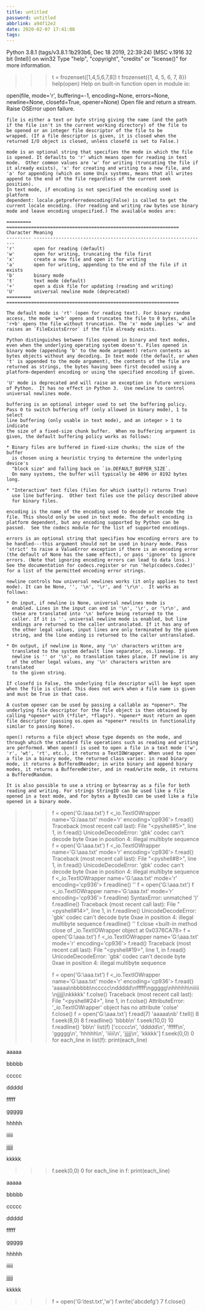 ```yaml
---
title: untitled
password: untitled
abbrlink: a94f12e2
date: 2020-02-07 17:41:08
tags:
---
```


<!--more-->

Python 3.8.1 (tags/v3.8.1:1b293b6, Dec 18 2019, 22:39:24) [MSC v.1916 32 bit (Intel)] on win32
Type "help", "copyright", "credits" or "license()" for more information.

>>> t = frozenset([1,4,5,6,7,8])
>>> t
>>> frozenset({1, 4, 5, 6, 7, 8})
>>> help(open)
>>> Help on built-in function open in module io:

open(file, mode='r', buffering=-1, encoding=None, errors=None, newline=None, closefd=True, opener=None)
    Open file and return a stream.  Raise OSError upon failure.
    

    file is either a text or byte string giving the name (and the path
    if the file isn't in the current working directory) of the file to
    be opened or an integer file descriptor of the file to be
    wrapped. (If a file descriptor is given, it is closed when the
    returned I/O object is closed, unless closefd is set to False.)
    
    mode is an optional string that specifies the mode in which the file
    is opened. It defaults to 'r' which means open for reading in text
    mode.  Other common values are 'w' for writing (truncating the file if
    it already exists), 'x' for creating and writing to a new file, and
    'a' for appending (which on some Unix systems, means that all writes
    append to the end of the file regardless of the current seek position).
    In text mode, if encoding is not specified the encoding used is platform
    dependent: locale.getpreferredencoding(False) is called to get the
    current locale encoding. (For reading and writing raw bytes use binary
    mode and leave encoding unspecified.) The available modes are:
    
    ========= ===============================================================
    Character Meaning
    --------- ---------------------------------------------------------------
    'r'       open for reading (default)
    'w'       open for writing, truncating the file first
    'x'       create a new file and open it for writing
    'a'       open for writing, appending to the end of the file if it exists
    'b'       binary mode
    't'       text mode (default)
    '+'       open a disk file for updating (reading and writing)
    'U'       universal newline mode (deprecated)
    ========= ===============================================================
    
    The default mode is 'rt' (open for reading text). For binary random
    access, the mode 'w+b' opens and truncates the file to 0 bytes, while
    'r+b' opens the file without truncation. The 'x' mode implies 'w' and
    raises an `FileExistsError` if the file already exists.
    
    Python distinguishes between files opened in binary and text modes,
    even when the underlying operating system doesn't. Files opened in
    binary mode (appending 'b' to the mode argument) return contents as
    bytes objects without any decoding. In text mode (the default, or when
    't' is appended to the mode argument), the contents of the file are
    returned as strings, the bytes having been first decoded using a
    platform-dependent encoding or using the specified encoding if given.
    
    'U' mode is deprecated and will raise an exception in future versions
    of Python.  It has no effect in Python 3.  Use newline to control
    universal newlines mode.
    
    buffering is an optional integer used to set the buffering policy.
    Pass 0 to switch buffering off (only allowed in binary mode), 1 to select
    line buffering (only usable in text mode), and an integer > 1 to indicate
    the size of a fixed-size chunk buffer.  When no buffering argument is
    given, the default buffering policy works as follows:
    
    * Binary files are buffered in fixed-size chunks; the size of the buffer
      is chosen using a heuristic trying to determine the underlying device's
      "block size" and falling back on `io.DEFAULT_BUFFER_SIZE`.
      On many systems, the buffer will typically be 4096 or 8192 bytes long.
    
    * "Interactive" text files (files for which isatty() returns True)
      use line buffering.  Other text files use the policy described above
      for binary files.
    
    encoding is the name of the encoding used to decode or encode the
    file. This should only be used in text mode. The default encoding is
    platform dependent, but any encoding supported by Python can be
    passed.  See the codecs module for the list of supported encodings.
    
    errors is an optional string that specifies how encoding errors are to
    be handled---this argument should not be used in binary mode. Pass
    'strict' to raise a ValueError exception if there is an encoding error
    (the default of None has the same effect), or pass 'ignore' to ignore
    errors. (Note that ignoring encoding errors can lead to data loss.)
    See the documentation for codecs.register or run 'help(codecs.Codec)'
    for a list of the permitted encoding error strings.
    
    newline controls how universal newlines works (it only applies to text
    mode). It can be None, '', '\n', '\r', and '\r\n'.  It works as
    follows:
    
    * On input, if newline is None, universal newlines mode is
      enabled. Lines in the input can end in '\n', '\r', or '\r\n', and
      these are translated into '\n' before being returned to the
      caller. If it is '', universal newline mode is enabled, but line
      endings are returned to the caller untranslated. If it has any of
      the other legal values, input lines are only terminated by the given
      string, and the line ending is returned to the caller untranslated.
    
    * On output, if newline is None, any '\n' characters written are
      translated to the system default line separator, os.linesep. If
      newline is '' or '\n', no translation takes place. If newline is any
      of the other legal values, any '\n' characters written are translated
      to the given string.
    
    If closefd is False, the underlying file descriptor will be kept open
    when the file is closed. This does not work when a file name is given
    and must be True in that case.
    
    A custom opener can be used by passing a callable as *opener*. The
    underlying file descriptor for the file object is then obtained by
    calling *opener* with (*file*, *flags*). *opener* must return an open
    file descriptor (passing os.open as *opener* results in functionality
    similar to passing None).
    
    open() returns a file object whose type depends on the mode, and
    through which the standard file operations such as reading and writing
    are performed. When open() is used to open a file in a text mode ('w',
    'r', 'wt', 'rt', etc.), it returns a TextIOWrapper. When used to open
    a file in a binary mode, the returned class varies: in read binary
    mode, it returns a BufferedReader; in write binary and append binary
    modes, it returns a BufferedWriter, and in read/write mode, it returns
    a BufferedRandom.
    
    It is also possible to use a string or bytearray as a file for both
    reading and writing. For strings StringIO can be used like a file
    opened in a text mode, and for bytes a BytesIO can be used like a file
    opened in a binary mode.

>>> f = open('G:/aaa.txt')
>>> f
>>> <_io.TextIOWrapper name='G:/aaa.txt' mode='r' encoding='cp936'>
>>> f.read()
>>> Traceback (most recent call last):
>>> File "<pyshell#5>", line 1, in <module>
>>> f.read()
>>> UnicodeDecodeError: 'gbk' codec can't decode byte 0xae in position 4: illegal multibyte sequence
>>> f = open('G:\\aaa.txt')
>>> f
>>> <_io.TextIOWrapper name='G:\\aaa.txt' mode='r' encoding='cp936'>
>>> f.read()
>>> Traceback (most recent call last):
>>> File "<pyshell#8>", line 1, in <module>
>>> f.read()
>>> UnicodeDecodeError: 'gbk' codec can't decode byte 0xae in position 4: illegal multibyte sequence
>>> f
>>> <_io.TextIOWrapper name='G:\\aaa.txt' mode='r' encoding='cp936'>
>>> f.readline()
>>> ''
>>> f = open('G:\\aaa.txt')
>>> f
>>> <_io.TextIOWrapper name='G:\\aaa.txt' mode='r' encoding='cp936'>
>>> f.readline)
>>> SyntaxError: unmatched ')'
>>> f.readline()
>>> Traceback (most recent call last):
>>> File "<pyshell#14>", line 1, in <module>
>>> f.readline()
>>> UnicodeDecodeError: 'gbk' codec can't decode byte 0xae in position 4: illegal multibyte sequence
>>> f.readline()
>>> ''
>>> f.close
>>> <built-in method close of _io.TextIOWrapper object at 0x0376CA78>
>>> f = open('G:\\aaa.txt')
>>> f
>>> <_io.TextIOWrapper name='G:\\aaa.txt' mode='r' encoding='cp936'>
>>> f.read()
>>> Traceback (most recent call last):
>>> File "<pyshell#19>", line 1, in <module>
>>> f.read()
>>> UnicodeDecodeError: 'gbk' codec can't decode byte 0xae in position 4: illegal multibyte sequence
>>>
>>> f = open('G:\\aaa.txt')
>>> f
>>> <_io.TextIOWrapper name='G:\\aaa.txt' mode='r' encoding='cp936'>
>>> f.read()
>>> 'aaaaa\nbbbbb\nccccc\nddddd\nfffff\nggggg\nhhhhh\niiiii\njjjjj\nkkkkk'
>>> f.colse()
>>> Traceback (most recent call last):
>>> File "<pyshell#24>", line 1, in <module>
>>> f.colse()
>>> AttributeError: '_io.TextIOWrapper' object has no attribute 'colse'
>>> f.close()
>>> f = open('G:\\aaa.txt')
>>> f.read(7)
>>> 'aaaaa\nb'
>>> f.tell()
>>> 8
>>> f.seek(8,0)
>>> 8
>>> f.readline()
>>> 'bbbb\n'
>>> f.seek(10,0)
>>> 10
>>> f.readline()
>>> 'bb\n'
>>> list(f)
>>> ['ccccc\n', 'ddddd\n', 'fffff\n', 'ggggg\n', 'hhhhh\n', 'iiiii\n', 'jjjjj\n', 'kkkkk']
>>> f.seek(0,0)
>>> 0
>>> for each_line in list(f):
>>> print(each_line)


aaaaa

bbbbb

ccccc

ddddd

fffff

ggggg

hhhhh

iiiii

jjjjj

kkkkk
>>> f.seek(0,0)
>>> 0
>>> for each_line in f:
>>> print(each_line)


aaaaa

bbbbb

ccccc

ddddd

fffff

ggggg

hhhhh

iiiii

jjjjj

kkkkk
>>> f = open('G:\\test.txt','w')
>>> f.write('abcdefg')
>>> 7
>>> f.close()